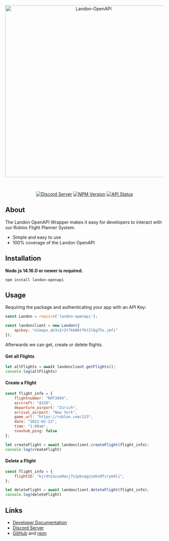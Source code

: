 <div align="center">
  <br />
  <p>
    <a href="https://developers.roavhub.org/"><img src="https://pileshare.com/u/edQNpM" width="546" alt="Landon-OpenAPI" /></a>
  </p>
  <br />
  <p>
    <a href="https://discord.gg/uTAwkPAnas"><img src="https://img.shields.io/badge/Discord-1.8k-brightgreen?style=flat-square&logo=discord&logoColor=white" alt="Discord Server" /></a>
    <a href="https://www.npmjs.com/package/landon-openapi"><img src="https://img.shields.io/badge/npm-v1.0.2-blue?style=flat-square&logo=npm" alt="NPM Version" /></a>
    <a href="https://developers.roavflights.com/"><img src="https://img.shields.io/badge/API-ready-blueviolet?style=flat-square" alt="API Status" /></a>
  </p>
</div>

## About

The Landon OpenAPI Wrapper makes it easy for developers to interact with our Roblox Flight Planner System.

- Simple and easy to use
- 100% coverage of the Landon OpenAPI

## Installation

**Node.js 14.16.0 or newer is required.**

```sh-session
npm install landon-openapi
```

## Usage

Requiring the package and authenticating your app with an API Key:

```js
const Landon = require('landon-openapi');

const landonclient = new Landon({
    apikey: "o1mapx.qh3v2r2t7kb06tfkt2l6g75s.jmfi"
});
```

Afterwards we can get, create or delete flights.
#### Get all Flights

```js
let allFlights = await landonclient.getFlights();
console.log(allFlights)
```

#### Create a Flight

```js
const flight_info = {
    flightnumber: "RHT3894",
    aircraft: "A320",
    departure_airport: "Zurich",
    arrival_airport: "New York",
    game_url: "https://roblox.com/123",
    date: "2022-02-22",
    time: "1:00am",
    roavhub_ping: false
};

let createFlight = await landonclient.createFlight(flight_info);
console.log(createFlight)
```

#### Delete a Flight

```js
const flight_info = {
    flightID: "kjrdto1cua9acj7s1pbsqgzjmko9fzrymdli",
};

let deleteFlight = await landonclient.deleteFlight(flight_info);
console.log(deleteFlight)
```

## Links

- [Developer Documentation](https://developers.roavflights.com)
- [Discord Server](https://discord.gg/uTAwkPAnas)
- [GitHub](https://github.com/JoshyRBLX/landon-openapi) and [npm](https://www.npmjs.com/package/landon-openapi)